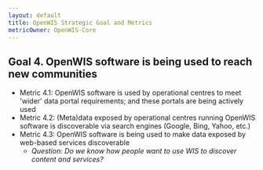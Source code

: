 ```yaml
---
layout: default
title: OpenWIS Strategic Goal and Metrics
metricOwner: OpenWIS-Core
---
```


## Goal 4. OpenWIS software is being used to reach new communities ##
- Metric 4.1: OpenWIS software is used by operational centres to meet 'wider' data portal requirements; and these portals are being actively used
- Metric 4.2: (Meta)data exposed by operational centres running OpenWIS software is discoverable via search engines (Google, Bing, Yahoo, etc.)
- Metric 4.3: OpenWIS software is being used to make data exposed by web-based services discoverable
  - _Question: Do we know how people want to use WIS to discover content and services?_
